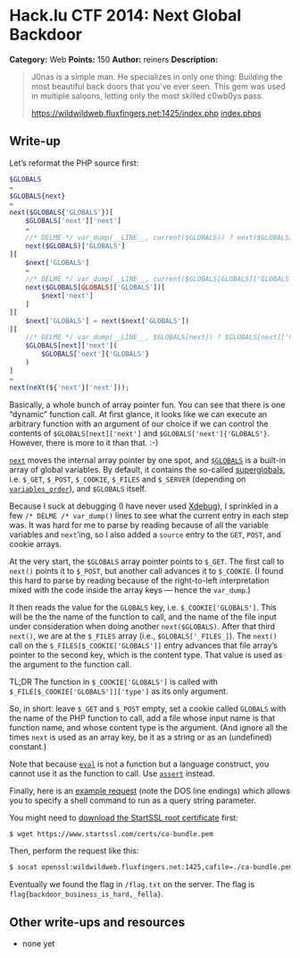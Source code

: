 # Hack.lu CTF 2014: Next Global Backdoor

**Category:** Web
**Points:** 150
**Author:** reiners
**Description:**

> J0nas is a simple man. He specializes in only one thing: Building the most beautiful back doors that you've ever seen. This gem was used in multiple saloons, letting only the most skilled c0wb0ys pass.
>
> <https://wildwildweb.fluxfingers.net:1425/index.php>
> [index.phps](index.phps)

## Write-up

Let’s reformat the PHP source first:

```php
$GLOBALS
=
$GLOBALS{next}
=
next($GLOBALS{'GLOBALS'})[
	$GLOBALS['next']['next']
	=
	//* DELME */ var_dump(__LINE__, current($GLOBALS)) ? next($GLOBALS) :
	next($GLOBALS)['GLOBALS']
][
	$next['GLOBALS']
	=
	//* DELME */ var_dump(__LINE__, current($GLOBALS[GLOBALS]['GLOBALS'])) ? next($GLOBALS[GLOBALS]['GLOBALS'])[ $next['next'] ] :
	next($GLOBALS[GLOBALS]['GLOBALS'])[
		$next['next']
	]
][
	$next['GLOBALS'] = next($next['GLOBALS'])
][
	//* DELME */ var_dump(__LINE__, $GLOBALS[next]) ? $GLOBALS[next]['next']( $GLOBALS['next']{'GLOBALS'}) :
	$GLOBALS[next]['next'](
		$GLOBALS['next']{'GLOBALS'}
	)
]
=
next(neXt(${'next'}['next']));
```

Basically, a whole bunch of array pointer fun. You can see that there is one “dynamic” function call. At first glance, it looks like we can execute an arbitrary function with an argument of our choice if we can control the contents of `$GLOBALS[next]['next']` and `$GLOBALS['next']{'GLOBALS'}`. However, there is more to it than that. :-)

[`next`](https://php.net/next) moves the internal array pointer by one spot, and [`$GLOBALS`](https://php.net/globals) is a built-in array of global variables. By default, it contains the so-called [superglobals](https://php.net/superglobals), i.e. `$_GET`, `$_POST`, `$_COOKIE`, `$_FILES` and `$_SERVER` (depending on [`variables_order`](https://php.net/variables_order)), and `$GLOBALS` itself.

Because I suck at debugging (I have never used [Xdebug](http://xdebug.org/)), I sprinkled in a few `/* DELME /* var_dump()` lines to see what the current entry in each step was. It was hard for me to parse by reading because of all the variable variables and `next`’ing, so I also added a `source` entry to the `GET`, `POST`, and cookie arrays.

At the very start, the `$GLOBALS` array pointer points to `$_GET`. The first call to `next()` points it to `$_POST`, but another call advances it to `$_COOKIE`. (I found this hard to parse by reading because of the right-to-left interpretation mixed with the code inside the array keys — hence the `var_dump`.)

It then reads the value for the `GLOBALS` key, i.e. `$_COOKIE['GLOBALS']`. This will be the the name of the function to call, and the name of the file input under consideration when doing another `next($GLOBALS)`. After that third `next()`, we are at the `$_FILES` array (i.e., `$GLOBALS['_FILES_]`). The `next()` call on the `$_FILES[$_COOKIE['GLOBALS']]` entry advances that file array’s pointer to the second key, which is the content type. That value is used as the argument to the function call.

TL;DR The function in `$_COOKIE['GLOBALS']` is called with `$_FILE[$_COOKIE['GLOBALS']]['type']` as its only argument.

So, in short: leave `$_GET` and `$_POST` empty, set a cookie called `GLOBALS` with the name of the PHP function to call, add a file whose input name is that function name, and whose content type is the argument. (And ignore all the times `next` is used as an array key, be it as a string or as an (undefined) constant.)

Note that because [`eval`](https://php.net/eval) is not a function but a language construct, you cannot use it as the function to call. Use [`assert`](https://php.net/assert) instead.

Finally, here is an [example request](request.txt) (note the DOS line endings) which allows you to specify a shell command to run as a query string parameter.

You might need to [download the StartSSL root certificate](https://www.startssl.com/certs/ca-bundle.pem) first:

```bash
$ wget https://www.startssl.com/certs/ca-bundle.pem
```

Then, perform the request like this:

```bash
$ socat openssl:wildwildweb.fluxfingers.net:1425,cafile=./ca-bundle.pem stdio < request.txt
```

Eventually we found the flag in `/flag.txt` on the server. The flag is `flag{backdoor_business_is_hard,_fella}`.

## Other write-ups and resources

* none yet
